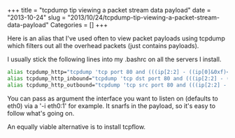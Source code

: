 +++
title = "tcpdump tip viewing a packet stream data payload"
date = "2013-10-24"
slug = "2013/10/24/tcpdump-tip-viewing-a-packet-stream-data-payload"
Categories = []
+++

Here is an alias that I've used often to view packet payloads using tcpdump which filters out all the overhead packets (just contains payloads).

I usually stick the following lines into my .bashrc on all the servers I install.

```bash
alias tcpdump_http="tcpdump 'tcp port 80 and (((ip[2:2] - ((ip[0]&0xf)<<2)) - ((tcp[12]&0xf0)>>2)) != 0)' -A -s0" 
alias tcpdump_http_inbound="tcpdump 'tcp dst port 80 and (((ip[2:2] - ((ip[0]&0xf)<<2)) - ((tcp[12]&0xf0)>>2)) != 0)' -A -s0" 
alias tcpdump_http_outbound="tcpdump 'tcp src port 80 and (((ip[2:2] - ((ip[0]&0xf)<<2)) - ((tcp[12]&0xf0)>>2)) != 0)' -A -s0" 
```

You can pass as argument the interface you want to listen on (defaults to eth0) via a '-i eth0:1' for example. It snarfs in the payload, so it's easy to follow what's going on.

An equally viable alternative is to install tcpflow.
